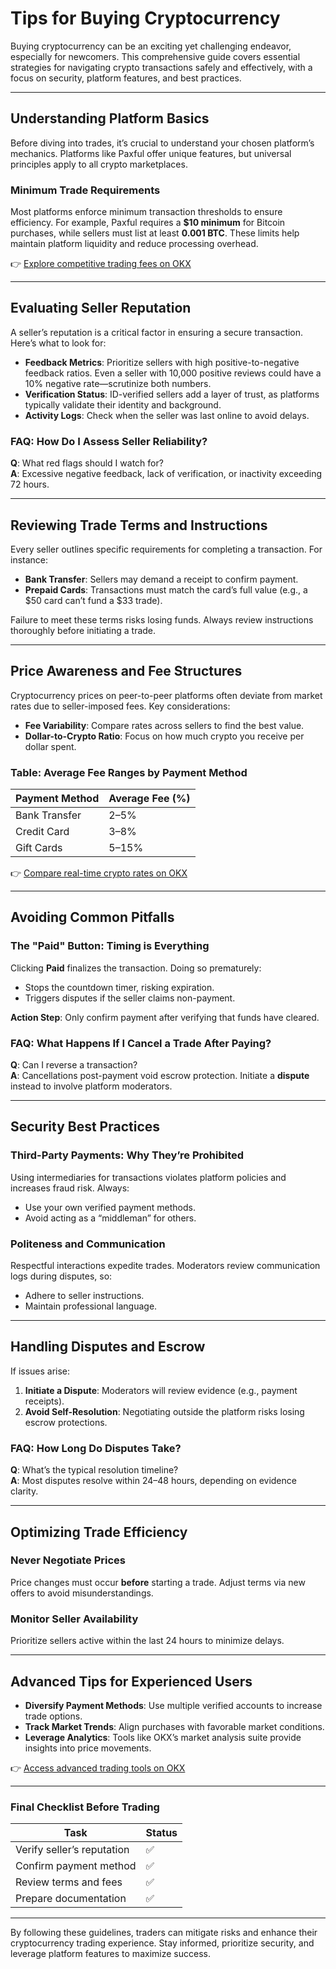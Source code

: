 # Tips for Buying Cryptocurrency  

Buying cryptocurrency can be an exciting yet challenging endeavor, especially for newcomers. This comprehensive guide covers essential strategies for navigating crypto transactions safely and effectively, with a focus on security, platform features, and best practices.  

---

## Understanding Platform Basics  

Before diving into trades, it’s crucial to understand your chosen platform’s mechanics. Platforms like Paxful offer unique features, but universal principles apply to all crypto marketplaces.  

### Minimum Trade Requirements  

Most platforms enforce minimum transaction thresholds to ensure efficiency. For example, Paxful requires a **$10 minimum** for Bitcoin purchases, while sellers must list at least **0.001 BTC**. These limits help maintain platform liquidity and reduce processing overhead.  

👉 [Explore competitive trading fees on OKX](https://bit.ly/okx-bonus)  

---

## Evaluating Seller Reputation  

A seller’s reputation is a critical factor in ensuring a secure transaction. Here’s what to look for:  

- **Feedback Metrics**: Prioritize sellers with high positive-to-negative feedback ratios. Even a seller with 10,000 positive reviews could have a 10% negative rate—scrutinize both numbers.  
- **Verification Status**: ID-verified sellers add a layer of trust, as platforms typically validate their identity and background.  
- **Activity Logs**: Check when the seller was last online to avoid delays.  

### FAQ: How Do I Assess Seller Reliability?  
**Q**: What red flags should I watch for?  
**A**: Excessive negative feedback, lack of verification, or inactivity exceeding 72 hours.  

---

## Reviewing Trade Terms and Instructions  

Every seller outlines specific requirements for completing a transaction. For instance:  

- **Bank Transfer**: Sellers may demand a receipt to confirm payment.  
- **Prepaid Cards**: Transactions must match the card’s full value (e.g., a $50 card can’t fund a $33 trade).  

Failure to meet these terms risks losing funds. Always review instructions thoroughly before initiating a trade.  

---

## Price Awareness and Fee Structures  

Cryptocurrency prices on peer-to-peer platforms often deviate from market rates due to seller-imposed fees. Key considerations:  

- **Fee Variability**: Compare rates across sellers to find the best value.  
- **Dollar-to-Crypto Ratio**: Focus on how much crypto you receive per dollar spent.  

### Table: Average Fee Ranges by Payment Method  

| Payment Method       | Average Fee (%) |  
|----------------------|-----------------|  
| Bank Transfer        | 2–5%            |  
| Credit Card          | 3–8%            |  
| Gift Cards           | 5–15%           |  

👉 [Compare real-time crypto rates on OKX](https://bit.ly/okx-bonus)  

---

## Avoiding Common Pitfalls  

### The "Paid" Button: Timing is Everything  

Clicking **Paid** finalizes the transaction. Doing so prematurely:  
- Stops the countdown timer, risking expiration.  
- Triggers disputes if the seller claims non-payment.  

**Action Step**: Only confirm payment after verifying that funds have cleared.  

### FAQ: What Happens If I Cancel a Trade After Paying?  
**Q**: Can I reverse a transaction?  
**A**: Cancellations post-payment void escrow protection. Initiate a **dispute** instead to involve platform moderators.  

---

## Security Best Practices  

### Third-Party Payments: Why They’re Prohibited  

Using intermediaries for transactions violates platform policies and increases fraud risk. Always:  
- Use your own verified payment methods.  
- Avoid acting as a “middleman” for others.  

### Politeness and Communication  

Respectful interactions expedite trades. Moderators review communication logs during disputes, so:  
- Adhere to seller instructions.  
- Maintain professional language.  

---

## Handling Disputes and Escrow  

If issues arise:  
1. **Initiate a Dispute**: Moderators will review evidence (e.g., payment receipts).  
2. **Avoid Self-Resolution**: Negotiating outside the platform risks losing escrow protections.  

### FAQ: How Long Do Disputes Take?  
**Q**: What’s the typical resolution timeline?  
**A**: Most disputes resolve within 24–48 hours, depending on evidence clarity.  

---

## Optimizing Trade Efficiency  

### Never Negotiate Prices  

Price changes must occur **before** starting a trade. Adjust terms via new offers to avoid misunderstandings.  

### Monitor Seller Availability  

Prioritize sellers active within the last 24 hours to minimize delays.  

---

## Advanced Tips for Experienced Users  

- **Diversify Payment Methods**: Use multiple verified accounts to increase trade options.  
- **Track Market Trends**: Align purchases with favorable market conditions.  
- **Leverage Analytics**: Tools like OKX’s market analysis suite provide insights into price movements.  

👉 [Access advanced trading tools on OKX](https://bit.ly/okx-bonus)  

---

### Final Checklist Before Trading  

| Task                          | Status |  
|-------------------------------|--------|  
| Verify seller’s reputation    | ✅     |  
| Confirm payment method        | ✅     |  
| Review terms and fees         | ✅     |  
| Prepare documentation         | ✅     |  

---

By following these guidelines, traders can mitigate risks and enhance their cryptocurrency trading experience. Stay informed, prioritize security, and leverage platform features to maximize success.